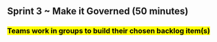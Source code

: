 ## Sprint 3 ~ Make it Governed (50 minutes)

### <mark>Teams work in groups to build their chosen backlog item(s)</mark>
